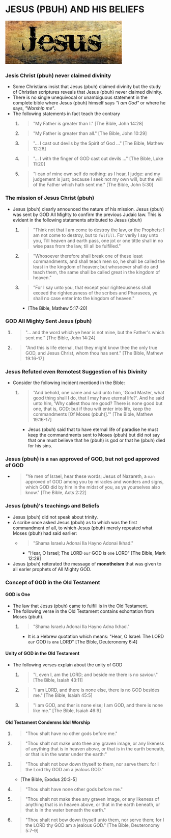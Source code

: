 # JESUS (PBUH) AND HIS BELIEFS


![Jesus (pbuh) Name](img/Jesus_pbuh_name.png)


### Jesis Christ (pbuh) never claimed divinity
* Some Christians insist that Jesus (pbuh) claimed divinity but the study of Christian scriptures reveals that Jesus (pbuh) never claimed divinity.
* There is no single unequivocal or unambiguous statement in the complete bible where Jesus (pbuh) himself says *"I am God"* or where he says, *"Worship me"*.
* The following statements in fact teach the contrary
	1. > "My Father is greater than I." [The Bible, John 14:28]
	2. > "My Father is greater than all." [The Bible, John 10:29]
	3. > "... I cast out devils by the Spirit of God ..." [The Bible, Mathew 12:28]
	4. > "... I with the finger of GOD cast out devils ..." [The Bible, Luke 11:20]
	5. > "I can of mine own self do nothing: as I hear, I judge: and my judgement is just; because I seek not my own will, but the will of the Father which hath sent me." [The Bible, John 5:30]

### The mission of Jesus Christ (pbuh)
* Jesus (pbuh) clearly announced the nature of his mission. Jesus (pbuh) was sent by GOD All Mighty to confirm the previous Judaic law. This is evident in the following statements attributed to Jesus (pbuh)
	1. > "Think not that I am come to destroy the law, or the Prophets: I am not come to destroy, but to `fulfill`. For verily I say unto you, Till heaven and earth pass, one jot or one tittle shall in no wise pass from the law, till all be fulfilled."
	2. > "Whosoever therefore shall break one of these least commandments, and shall teach men so, he shall be called the least in the kingdom of heaven; but whosoever shall do and teach them, the same shall be called great in the kingdom of heaven."
	3. > "For I say unto you, that except your righteousness shall exceed the righteousness of the scribes and Pharasees, ye shall no case enter into the kingdom of heaven." 
	
		* [The Bible, Mathew 5:17-20]

### GOD All Mighty Sent Jesus (pbuh)
1. > "... and the word which ye hear is not mine, but the Father's which sent me." [The Bible, John 14:24]
2. > "And this is life eternal, that they might know thee the only true GOD, and Jesus Christ, whom thou has sent." [The Bible, Mathew 19:16-17]

### Jesus Refuted even Remotest Suggestion of his Divinity
* Consider the following incident mentiond in the Bible:
	1. > "And behold, one came and said unto him, 'Good Master, what good thing shall I do, that I may have eternal life?'. And he said unto him, 'Why callest thou me good? There is none good but one, that is, GOD: but if thou wilt enter into life, keep the commandments [Of Moses (pbuh)].'" [The Bible, Mathew 19:16-17]
		
		* Jesus (pbuh) said that to have eternal life of paradise he must keep the commandments sent to Moses (pbuh) but did not say that one must believe that he (pbuh) is god or that he (pbuh) died for his sins.
		
### Jesus (pbuh) is a **`man`** approved of GOD, but not god approved of GOD
* > "Ye men of Israel, hear these words; Jesus of Nazareth, a `man` approved of GOD among you by miracles and wonders and signs, which GOD did by him in the midst of you, as ye yourselves also know." [The Bible, Acts 2:22]

### Jesus (pbuh)'s teachings and Beliefs
* Jesus (pbuh) did not speak about trinity.
* A scribe once asked Jesus (pbuh) as to which was the first commandment of all, to which Jesus (pbuh) merely repeated what Moses (pbuh) had said earlier:
	* > "Shama Israelu Adonai Ila Hayno Adonai Ikhad."
	
		* "Hear, O Israel; The LORD `our` GOD is `one` LORD" [The Bible, Mark 12:29]
* Jesus (pbuh) reiterated the message of **monotheism** that was given to all  earler prophets of All Mighty GOD.

### Concept of GOD in the Old Testament
#### GOD is One
* The law that Jesus (pbuh) came to fulfill is in the Old Testament. 
* The following verse in the Old Testament contains exhortation from Moses (pbuh).
	1. > "Shama Israelu Adonai Ila Hayno Adna Ikhad."
		
		* It is a Hebrew quotation which means: "Hear, O Israel: The LORD `our` GOD is `one` LORD" [The Bible, Deuteronomy 6:4]
		
#### Unity of GOD in the Old Testament
* The following verses explain about the unity of GOD
	1. > "I, even I, am the LORD; and beside me there is no saviour." [The Bible, Isaiah 43:11]
	2. > "I am LORD, and there is none else, there is no GOD besides me." [The Bible, Isaiah 45:5]
	3. > "I am GOD, and ther is none else; I am GOD, and there is none like me." [The Bible, Isaiah 46:9]
	
#### Old Testament Condemns Idol Worship
1. > "Thou shalt have no other gods before me."
2. > "Thou shalt not make unto thee any graven image, or any likeness of anything that is in heaven above, or that is in the earth beneath, or that is in the water under the earth:"
3. > "Thou shalt not bow down thyself to them, nor serve them: for I the Lord thy GOD am a jealous GOD."
	
	* [The Bible, Exodus 20:3-5]
	
4. > "Thou shalt have none other gods before me."
5. > "Thou shalt not make thee any graven image, or any likeness of anything that is in heaven above, or that in the earth beneath, or that is in the water beneath the earth."
6. > "Thou shalt not bow down thyself unto them, nor serve them; for I the LORD thy GOD am a jealous GOD." [The Bible, Deuteronomy 5:7-9] 
	



